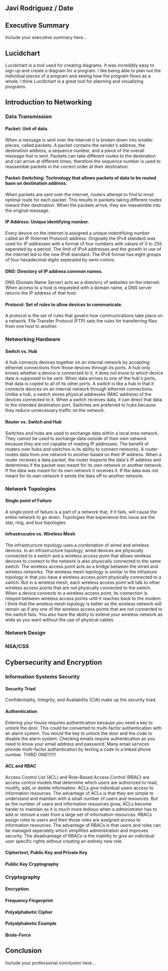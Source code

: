 ## Javi Rodriguez / Date

## Executive Summary 
Include your executive summary here...

## Lucidchart
Lucidchart is a tool used for creating diagrams. It was incredibly easy to sign up and create a diagram for a program. I like being able to plan out the individual pieces of a program and seeing how the program flows as a whole. I think Lucidchart is a great tool for planning and visualizing programs.

## Introduction to Networking

### Data Transmission
#### Packet: Unit of data. 
When a message is sent over the internet it is broken down into smaller pieces, called packets. A packet contains the sender's address, the destination address, a sequence number, and a piece of the overall message that is sent. Packets can take different routes to the destination and can arrive at different times, therefore the sequence number is used to reassemble packets in the correct order at their destination.
#### Packet-Switching: Technology that allows packets of data to be routed base on destination address.
When packets are sent over the internet, routers attempt to find to most optimal route for each packet. This results in packets taking different routes toward their destination. When the packets arrive, they are reassemble into the original message.
#### IP Address: Unique identifying number.
Every device on the internet is assigned a unique indentifying number called an IP (Internet Protocol) address. Originally the IPv4 standard was used for IP addresses with a format of four numbers with values of 0 to 255 seperated by a period. The limit of IPv4 addresses and the growth in use of the internet led to the new IPv6 standard. The IPv6 format has eight groups of four hexadecimal digits seperated by semi-colons.

#### DNS: Directory of IP address common names.
DNS (Domain Name Server) acts as a directory of websites on the internet. When access to a host is requested with a domain name, a DNS server returns the IP address of that host.

#### Protocol: Set of rules to allow devices to communicate.
A protocol is the set of rules that govern how communications take place on a network. FIle Transfer Protocol (FTP) sets the rules for transferring files from one host to another.

### Networking Hardware
#### Switch vs. Hub
A hub connects devices together on an internal network by accepting ethernet connections from those devices through its ports. A hub only knows whether a device is connected to it, it does not know to which device data is supposed to be sent. When data arrives to one of the hub's ports, that data is copied to all of its other ports. A switch is like a hub in that it connects devices on an internal network through ethernet connections. Unlike a hub, a switch stores physical addresses (MAC address) of the devices connected to it. When a switch receives data, it can direct that data to the intended destination port. Switches are preferred to hubs because they reduce unnecessary traffic on the network.

#### Router vs. Switch and Hub
Switches and hubs are used to exchange data within a local area network. They cannot be used to exchange data outside of their own network because they are not capable of reading IP addresses. The benefit of routers over hubs and switches is its ability to connect networks. A router routes data from one network to another based on their IP address. When a router receives a data packet, the router inspects the data's IP address and determines if the packet was meant for its own network or another network. If the data was meant for its own network it receives it. If the data was not meant for its own network it sends the data off to another network.
### Network Topologies
#### Single point of Failure
A single point of failure is a part of a network that, if it fails, will cause the entire network to go down. Topologies that experience this issue are the star, ring, and bus topologies.
#### Infrastrucutre vs. Wireless Mesh
The infrastructure topology uses a combination of wired and wireless devices. In an infrastructure topology, wired devices are physically connected to a switch and a wireless access point that allows wireless devices to connect to the network is also physically connected to the same switch. The wireless access point acts as a bridge between the wired and wireless networks. The wireless mesh topology is similar to the infrasture topology in that you have a wireless access point physically connected to a switch. But in a wireless mesh, each wireless access point will talk to other wireless access points that are not physically connected to the switch. When a device connects to a wireless access point, its connection is relayed between wireless access points until it reaches back to the modem. I think that the wireless mesh topology is better as the wireless network will remain up if any one of the wireless access points that are not connected to the switch fails. You also have the ability to extend your wireless network as wide as you want without the use of physical cables.
### Network Design
### NSA/CSS

## Cybersecurity and Encryption

### Information Systems Security

#### Security Triad
Confidentiality, Integrity, and Availability (CIA) make up the security triad. 
#### Authentication
Entering your house requires authentication because you need a key to unlock the door. This could be converted to multi-factor authentication with an alarm system. You would the key to unlock the door and the code to disable the alarm system. Checking emails require authentication as you need to know your email address and password. Many email services provide multi-factor authentication by texting a code to a linked phone number. THIRD ONE!!!!!!!
#### ACL and RBAC
Access Control List (ACL) and Role-Based Access Control (RBAC) are access control models that determine which users are authorized to read, modify, add, or delete information. ACLs give individual users access to information resources. The advantage of ACLs is that they are simple to understand and maintain with a small number of users and resources. But as the number of users and information resources grow, ACLs become harder to maintain as it is much more tedious when a administrator has to add or remove a user from a large set of information resources. RBACs assign roles to users and then those roles are assigned access to information resources. The advantage of RBACs is that users and roles can be managed seperately which simplifies administration and improves security. The disadvantage of RBACs is the inability to give an individual user specific rights without creating an entirely new role.
#### Ciphertext, Public Key and Private Key

#### Public Key Cryptography

### Cryptography
#### Encryption
#### Frequency Fingerprint
#### Polyalphabetic Cipher
#### Polyalphabetic Example

#### Brute-Force

## Conclusion
Include your professional conclusion here...

